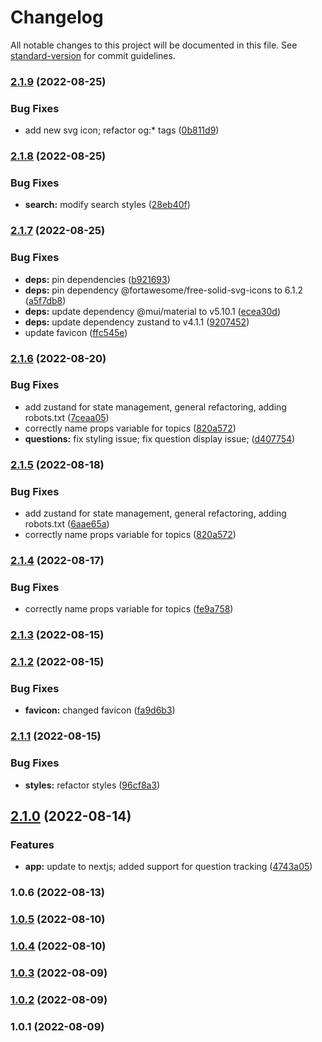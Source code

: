 # Changelog

All notable changes to this project will be documented in this file. See [standard-version](https://github.com/conventional-changelog/standard-version) for commit guidelines.

### [2.1.9](https://github.com/User5842/rafaels-list/compare/v2.1.8...v2.1.9) (2022-08-25)

### Bug Fixes

- add new svg icon; refactor og:\* tags ([0b811d9](https://github.com/User5842/rafaels-list/commit/0b811d966b8a7ce7d9fbee0523f8acb5755be5fb))

### [2.1.8](https://github.com/User5842/rafaels-list/compare/v2.1.7...v2.1.8) (2022-08-25)

### Bug Fixes

- **search:** modify search styles ([28eb40f](https://github.com/User5842/rafaels-list/commit/28eb40f876abcd7db50df701e9de925cd24e0a4a))

### [2.1.7](https://github.com/User5842/rafaels-list/compare/v2.1.6...v2.1.7) (2022-08-25)

### Bug Fixes

- **deps:** pin dependencies ([b921693](https://github.com/User5842/rafaels-list/commit/b921693cadd91ecb1641972936bad2279e915483))
- **deps:** pin dependency @fortawesome/free-solid-svg-icons to 6.1.2 ([a5f7db8](https://github.com/User5842/rafaels-list/commit/a5f7db872d1088efce39f9b2ff4113f0f65faf46))
- **deps:** update dependency @mui/material to v5.10.1 ([ecea30d](https://github.com/User5842/rafaels-list/commit/ecea30d32ec7e5b9b0880dd04ad78230cff3237d))
- **deps:** update dependency zustand to v4.1.1 ([9207452](https://github.com/User5842/rafaels-list/commit/92074526f3b310dd197462071d31e569b50fcce1))
- update favicon ([ffc545e](https://github.com/User5842/rafaels-list/commit/ffc545e1bc8d74fd9f077483cea7bce9425639c4))

### [2.1.6](https://github.com/User5842/rafaels-list/compare/v2.1.3...v2.1.6) (2022-08-20)

### Bug Fixes

- add zustand for state management, general refactoring, adding robots.txt ([7ceaa05](https://github.com/User5842/rafaels-list/commit/7ceaa05a29f79336a939f40531bed46ddefd350d))
- correctly name props variable for topics ([820a572](https://github.com/User5842/rafaels-list/commit/820a572bb435f786b823caf658344db645c80300))
- **questions:** fix styling issue; fix question display issue; ([d407754](https://github.com/User5842/rafaels-list/commit/d407754d9479f39850ba44691cda4f8e2488f129))

### [2.1.5](https://github.com/User5842/rafaels-list/compare/v2.1.3...v2.1.5) (2022-08-18)

### Bug Fixes

- add zustand for state management, general refactoring, adding robots.txt ([6aae65a](https://github.com/User5842/rafaels-list/commit/6aae65ab37bd30ca01a11f78ae3425f03e0cdc63))
- correctly name props variable for topics ([820a572](https://github.com/User5842/rafaels-list/commit/820a572bb435f786b823caf658344db645c80300))

### [2.1.4](https://github.com/User5842/rafaels-list/compare/v2.1.3...v2.1.4) (2022-08-17)

### Bug Fixes

- correctly name props variable for topics ([fe9a758](https://github.com/User5842/rafaels-list/commit/fe9a758ee989f9ebaa89ecce20e4c51e8e4d072b))

### [2.1.3](https://github.com/User5842/rafaels-list/compare/v2.1.2...v2.1.3) (2022-08-15)

### [2.1.2](https://github.com/User5842/rafaels-list/compare/v2.1.1...v2.1.2) (2022-08-15)

### Bug Fixes

- **favicon:** changed favicon ([fa9d6b3](https://github.com/User5842/rafaels-list/commit/fa9d6b314fdefd92b1d837e5760330605514b269))

### [2.1.1](https://github.com/User5842/rafaels-list/compare/v2.1.0...v2.1.1) (2022-08-15)

### Bug Fixes

- **styles:** refactor styles ([96cf8a3](https://github.com/User5842/rafaels-list/commit/96cf8a301bc8874520234aa9863903732e14c91d))

## [2.1.0](https://github.com/User5842/rafaels-list/compare/v1.0.6...v2.1.0) (2022-08-14)

### Features

- **app:** update to nextjs; added support for question tracking ([4743a05](https://github.com/User5842/rafaels-list/commit/4743a05d34283df740b179587ee36c0e69bb132c))

### 1.0.6 (2022-08-13)

### [1.0.5](https://github.com/User5842/rafaels-list/compare/v1.0.4...v1.0.5) (2022-08-10)

### [1.0.4](https://github.com/User5842/rafaels-list/compare/v1.0.3...v1.0.4) (2022-08-10)

### [1.0.3](https://github.com/User5842/rafaels-list/compare/v1.0.2...v1.0.3) (2022-08-09)

### [1.0.2](https://github.com/User5842/rafaels-list/compare/v1.0.1...v1.0.2) (2022-08-09)

### 1.0.1 (2022-08-09)
